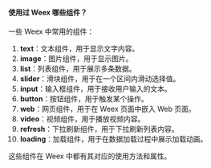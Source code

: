 <!--
 * @Author: Shu Binqi
 * @Date: 2023-03-04 10:34:03
 * @LastEditors: Shu Binqi
 * @LastEditTime: 2023-03-04 21:09:24
 * @Description: Weex（1题）
 * @Version: 1.0.0
 * @FilePath: \interviewQuestions\前端框架\UI\Weex.md
-->

#### 使用过 Weex 哪些组件？

一些 Weex 中常用的组件：

1. **text**：文本组件，用于显示文字内容。
1. **image**：图片组件，用于显示图片。
1. **list**：列表组件，用于展示多条数据。
1. **slider**：滑块组件，用于在一个区间内滑动选择值。
1. **input**：输入框组件，用于接收用户输入的文本。
1. **button**：按钮组件，用于触发某个操作。
1. **web**：网页组件，用于在 Weex 页面中嵌入 Web 页面。
1. **video**：视频组件，用于播放视频内容。
1. **refresh**：下拉刷新组件，用于下拉刷新列表内容。
1. **loading**：加载组件，用于在数据加载过程中展示加载动画。

这些组件在 Weex 中都有其对应的使用方法和属性。
